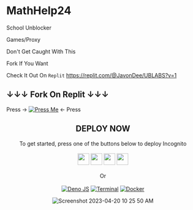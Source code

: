 # MathHelp24
School Unblocker

Games/Proxy

Don't Get Caught With This

Fork If You Want

Check It Out On `Replit` https://replit.com/@JavonDee/UBLABS?v=1

## ↓↓↓ Fork On Replit ↓↓↓

Press → [![Press Me](https://replit.com/badge/github/JavonDee/MathHelp24)](https://replit.com/new/github/JavonDee/MathHelp24) ← Press

<div align="center">
    <h2>DEPLOY NOW</h2>
    <a>To get started, press one of the buttons below to deploy Incognito</a>
    <br>
    <br>
    <a href="https://render.com/deploy?repo=https://github.com/JavonDee/MathHelp24"><img height="30px" src="https://img.shields.io/badge/render-4f65f1.svg?style=for-the-badge&logo=render&logoColor=46e3b7"></img></a>
    <a href="https://github.com/JavonDee/MathHelp24"><img height="30px" src="https://img.shields.io/badge/heroku-%23430098.svg?style=for-the-badge&logo=heroku&logoColor=white"></img></a>
    <a href="https://github.com/JavonDee/MathHelp24"><img height="30px" src="https://amethystnetwork-dev.github.io/assets/replit.svg"><img></a>
    <a href="https://railway.app/new/template/TNmjSs?referralCode=8zUUBB"><img height="30px" src="https://img.shields.io/badge/Railway-%234f0599.svg?style=for-the-badge&logo=railway&logoColor=white"></img></a>
    <br>
    <br>
    <a>Or</a>
    <br>
    <br>
    <a href="https://github.com/JavonDee/MathHelp24"><img src="https://img.shields.io/badge/deno%20js-000000?style=for-the-badge&logo=deno&logoColor=white" alt="Deno JS"></img></a>
    <a href="https://github.com/JavonDee/MathHelp24"><img src="https://img.shields.io/badge/terminal-%23121011.svg?style=for-the-badge&logo=gnu-bash&logoColor=white" alt="Terminal"></img></a>
    <a href="https://github.com/JavonDee/MathHelp24"><img src="https://img.shields.io/badge/docker-%230db7ed.svg?style=for-the-badge&logo=docker&logoColor=white" alt="Docker"></img></a>
  

![Screenshot 2023-04-20 10 25 50 AM](https://user-images.githubusercontent.com/97114788/233401039-0400a98c-8b59-4578-8ade-3b2d86584a91.png)
